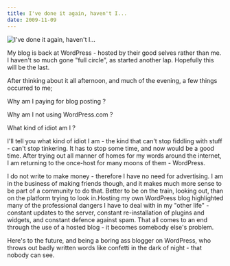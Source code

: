 ```yaml
---
title: I've done it again, haven't I...
date: 2009-11-09
---
```


![I've done it again, haven't I...](https://source.unsplash.com/7QCBakMyDCE/1600x900)

My blog is back at WordPress - hosted by their good selves rather than me. I haven't so much gone "full circle", as started another lap. Hopefully this will be the last.

After thinking about it all afternoon, and much of the evening, a few things occurred to me;

Why am I paying for blog posting ?

Why am I not using WordPress.com ?

What kind of idiot am I ?

I'll tell you what kind of idiot I am - the kind that can't stop fiddling with stuff - can't stop tinkering. It has to stop some time, and now would be a good time. After trying out all manner of homes for my words around the internet, I am returning to the once-host for many moons of them - WordPress.

I do not write to make money - therefore I have no need for advertising. I am in the business of making friends though, and it makes much more sense to be part of a community to do that. Better to be on the train, looking out, than on the platform trying to look in.Hosting my own WordPress blog highlighted many of the professional dangers I have to deal with in my "other life" - constant updates to the server, constant re-installation of plugins and widgets, and constant defence against spam. That all comes to an end through the use of a hosted blog - it becomes somebody else's problem.

Here's to the future, and being a boring ass blogger on WordPress, who throws out badly written words like confetti in the dark of night - that nobody can see.
